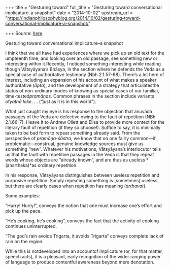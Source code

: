 +++
title = "Gesturing toward"
full_title = "Gesturing toward conversational implicature–a snapshot"
date = "2014-10-02"
upstream_url = "https://indianphilosophyblog.org/2014/10/02/gesturing-toward-conversational-implicature-a-snapshot/"

+++
Source: [here](https://indianphilosophyblog.org/2014/10/02/gesturing-toward-conversational-implicature-a-snapshot/).

Gesturing toward conversational implicature–a snapshot

I think that we all have had experiences where we pick up an old text
for the umpteenth time, and looking over an old passage, see something
new or interesting within it.Recently, I noticed something interesting
while reading though Vātsyāyana’s Bhāṣya, in the section where he
defends the Veda as a special case of authoritative testimony (Nbh
2.1.57-68). There’s a lot here of interest, including an expansion of
his account of what makes a speaker authoritative (*āpta*), and the
development of a strategy that articulatesthe status of non-ordinary
modes of knowing as special cases of our familiar,
time-tested*pramāṇas*. Common phrases in the section include variants
of*yathā loke*. . . (“just as it is in this world”).

What just caught my eye is his response to the objection that anuvāda
passages of the Veda are defective owing to the fault of repetition (NBh
2.1.66-7). I leave it to Andrew Ollett and Elisa to provide more context
for the literary fault of repetition (if they so choose!). Suffice to
say, it is minimally taken to be bad form to repeat something already
said. From the perspective of *pramāṇa-śāstra*, we know that on one
fairly common—if problematic—construal, genuine knowledge sources must
give us something “new”. Whatever his motivations, Vātsyāyana’s
interlocutor tells us that the fault with repetitive passages in the
Veda is that they repeat words whose objects are “already known”, and
are thus as useless *(anarthaka)*as ordinary repetition.

In his response, Vātsyāyana distinguishes between useless repetition and
purposive repetition. Simply repeating something is \[sometimes\]
useless, but there are clearly cases when repetition has meaning
(*arthavat*).

Some examples:

“Hurry! Hurry!”, conveys the notion that one must increase one’s effort
and pick up the pace.

“He’s cooking, he’s cooking”, conveys the fact that the activity of
cooking continues uninterrupted.

“The god’s rain avoids Trigarta, it avoids Trigarta” conveys complete
lack of rain on the region.

While this is notdeveloped into an accountof implicature (or, for that
matter, speech acts), it is a pleasant, early recognition of the wider
ranging power of language to produce contentful awareness beyond mere
denotation.
